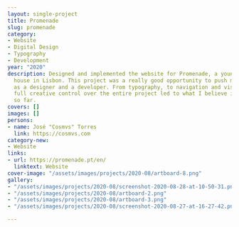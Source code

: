 ```yaml
---
layout: single-project
title: Promenade
slug: promenade
category:
- Website
- Digital Design
- Typography
- Development
year: "2020"
description: Designed and implemented the website for Promenade, a young film production
  house in Lisbon. This project was a really good opportunity to push my skills both
  as a designer and a developer. From typography, to navigation and visuals, having
  full creative control over the entire project led to what I believe is my best work
  so far.
covers: []
images: []
persons:
- name: José "Cosmvs" Torres
  link: https://cosmvs.com
category-new:
- Website
links:
- url: https://promenade.pt/en/
  linktext: Website
cover-image: "/assets/images/projects/2020-08/artboard-8.png"
gallery:
- "/assets/images/projects/2020-08/screenshot-2020-08-28-at-10-50-31.png"
- "/assets/images/projects/2020-08/artboard-2.png"
- "/assets/images/projects/2020-08/artboard-3.png"
- "/assets/images/projects/2020-08/screenshot-2020-08-27-at-16-27-42.png"

---
```


